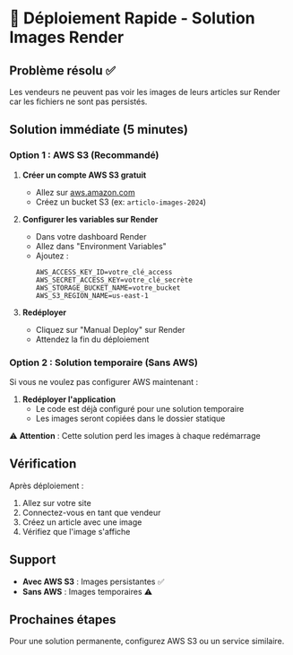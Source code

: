 # 🚀 Déploiement Rapide - Solution Images Render

## Problème résolu ✅

Les vendeurs ne peuvent pas voir les images de leurs articles sur Render car les fichiers ne sont pas persistés.

## Solution immédiate (5 minutes)

### Option 1 : AWS S3 (Recommandé)

1. **Créer un compte AWS S3 gratuit**
   - Allez sur [aws.amazon.com](https://aws.amazon.com)
   - Créez un bucket S3 (ex: `articlo-images-2024`)

2. **Configurer les variables sur Render**
   - Dans votre dashboard Render
   - Allez dans "Environment Variables"
   - Ajoutez :
     ```
     AWS_ACCESS_KEY_ID=votre_clé_access
     AWS_SECRET_ACCESS_KEY=votre_clé_secrète
     AWS_STORAGE_BUCKET_NAME=votre_bucket
     AWS_S3_REGION_NAME=us-east-1
     ```

3. **Redéployer**
   - Cliquez sur "Manual Deploy" sur Render
   - Attendez la fin du déploiement

### Option 2 : Solution temporaire (Sans AWS)

Si vous ne voulez pas configurer AWS maintenant :

1. **Redéployer l'application**
   - Le code est déjà configuré pour une solution temporaire
   - Les images seront copiées dans le dossier statique

⚠️ **Attention** : Cette solution perd les images à chaque redémarrage

## Vérification

Après déploiement :
1. Allez sur votre site
2. Connectez-vous en tant que vendeur
3. Créez un article avec une image
4. Vérifiez que l'image s'affiche

## Support

- **Avec AWS S3** : Images persistantes ✅
- **Sans AWS** : Images temporaires ⚠️

## Prochaines étapes

Pour une solution permanente, configurez AWS S3 ou un service similaire.
